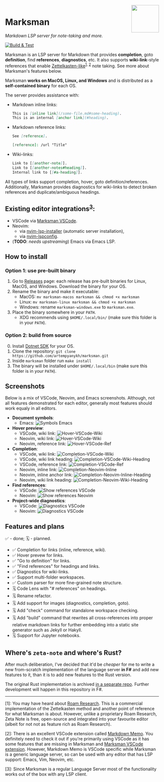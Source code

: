 <img src="assets/readme/logo.png" width="90" align="right">

# Marksman

_Markdown LSP server for note-taking and more._

[![Build & Test](https://github.com/artempyanykh/marksman/actions/workflows/build.yml/badge.svg)](https://github.com/artempyanykh/marksman/actions/workflows/build.yml)

Marksman is an LSP server for Markdown that provides **completion**, goto **definition**, find **references**,
**diagnostics**, etc. It also supports **wiki-link**-style references that enable
[Zettelkasten-like][zettel-wiki]<sup>[1](#fn1), [2](#fn2)</sup> note taking. See more about Marksman's features below.

Marksman **works on MacOS, Linux, and Windows** and is distributed as a **self-contained binary** for each OS.

The server provides assistance with:
* Markdown inline links:
   ```md
   This is [inline link](/some-file.md#some-heading).
   This is an internal [anchor link](#heading).
   ```
* Markdown reference links:
   ```md
   See [reference].

   [reference]: /url "Title"
   ```
* Wiki-links:
   ```md
   Link to [[another-note]].
   Link to [[another-notes#heading]].
   Internal link to [[#a-heading]].
   ```

All types of links support completion, hover, goto definition/references. Additionally, Marksman provides diagnostics
for wiki-links to detect broken references and duplicate/ambiguous headings.

## Existing editor integrations<sup>[3](#fn3)</sup>:

- VSCode via [Marksman VSCode][mn-vscode].
- Neovim:
  - via [nvim-lsp-installer][nvim-marksman-lsp-installer] (automatic server installation),
  - via [nvim-lspconfig][nvim-marksman].
- (**TODO**: _needs upstreaming_) Emacs via Emacs LSP.

## How to install

### Option 1: use pre-built binary

1. Go to [Releases](https://github.com/artempyanykh/marksman/releases) page: each release has pre-built binaries for
   Linux, MacOS, and Windows. Download the binary for your OS.
2. Rename the binary and make it executable:
    * MacOS: `mv marksman-macos marksman && chmod +x marksman`
    * Linux: `mv marksman-linux marksman && chmod +x marksman`
    * Windows: rename `marksman-windows.exe` to `marksman.exe`.
3. Place the binary somewhere in your `PATH`.
    * XDG recommends using `$HOME/.local/bin/` (make sure this folder is in your `PATH`).

### Option 2: build from source

0. Install [Dotnet SDK](https://dotnet.microsoft.com/en-us/download) for your OS.
1. Clone the repository: `git clone https://github.com/artempyanykh/marksman.git`
2. Inside `marksman` folder run `make install`
3. The binary will be installed under `$HOME/.local/bin` (make sure this folder is in your `PATH`).

## Screenshots

Below is a mix of VSCode, Neovim, and Emacs screenshots. Although, not all features demonstrated for each editor,
generally most features should work equaly in all editors.

- **Document symbols**:
  * Emacs:
    ![Symbols Emacs](assets/readme/emacs-doc-symbols.png)
- **Hover preview**:
  * VSCode, wiki link:
    ![Hover-VSCode-Wiki](assets/readme/vsc-wiki-hover.png)
  * Neovim, wiki link:
    ![Hover-VSCode-Wiki](assets/readme/nvim-wiki-hover.png)
  * Neovim, reference link:
    ![Hover-VSCode-Ref](assets/readme/nvim-ref-hover.png)
- **Completion**:
  * VSCode, wiki link:
    ![Completion-VSCode-Wiki](assets/readme/vsc-wiki-compl.png)
  * VSCode, wiki link heading:
    ![Completion-VSCode-Wiki-Heading](assets/readme/vsc-wiki-heading-compl.png)
  * VSCode, reference link:
    ![Completion-VSCode-Ref](assets/readme/vsc-ref-compl.png)
  * Neovim, inline link:
    ![Completion-Neovim-Inline](assets/readme/nvim-inline-link-compl.png)
  * Neovim, inline anchor link:
    ![Completion-Neovim-Inline-Heading](assets/readme/nvim-inline-link-heading-compl.png)
  * Neovim, wiki link heading:
    ![Completion-Neovim-Wiki-Heading](assets/readme/nvim-wiki-heading-compl.png)
- **Find references**:
  * VSCode:
    ![Show references VSCode](assets/readme/vsc-find-references.png)
  * Neovim:
    ![Show references Neovim](assets/readme/nvim-find-references.png)
- **Project-wide diagnostics**:
  * VSCode:
    ![Diagnostics VSCode](assets/readme/vsc-diag.png)
  * Neovim:
    ![Diagnostics VSCode](assets/readme/nvim-diag.png)

## Features and plans

✅ - done; 🗓 - planned.

- ✅ Completion for links (inline, reference, wiki).
- ✅ Hover prevew for links.
- ✅ "Go to definition" for links.
- ✅ "Find references" for headings and links.
- ✅ Diagnostics for wiki-links.
- ✅ Support multi-folder workspaces.
- ✅ Custom parser for more fine-grained note structure.
- 🗓 Code Lens with "# references" on headings.
- 🗓 Rename refactor.
- 🗓 Add support for images (diagnostics, completion, goto).
- 🗓 Add "check" command for standalone workspace checking.
- 🗓 Add "build" command that rewrites all cross-references into proper
  relative markdown links for further embedding into a static site generator
  such as Jekyll or Hakyll.
- 🗓 Support for Jupyter notebooks.

## Where's `zeta-note` and where's Rust?

After much deliberation, I've decided that it'd be _cheaper_ for me to write a new from-scratch implementation of the
language server **in F#** and add new features to it, than it is to add new features to the Rust version.

The original Rust implementation is archived [in a separate repo][original-zn]. Further development will happen in this
repository in F#.

---

<span id="fn1">\[1\]</span>: You may have heard about [Roam Research][roam]. This is a commercial implementation of the
Zettelkasten method and another point of reference for what Marksman is about. However, unlike a proprietary Roam
Research, Zeta Note is free, open-source and integrated into your favourite editor (albeit for not not as feature rich
as Roam Research).

<span id="fn2">\[2\]</span>: There is an excellent VSCode extension called [Markdown Memo][md-memo]. You definitely need
to check it out if you're primarily using VSCode as it has some features that are missing in Marksman and [Marksman
VSCode extension][mn-vscode]. However, Markdown Memo is VSCode specific while Marksman is a generic language server, so
can be used with any editor that has LSP support: Emacs, Vim, Neovim, etc.

<span id="fn3">\[3\]</span>: Since Marksman is a regular Language Server most of the functionality works out of the box
with any LSP client.

[zettel-wiki]: https://en.wikipedia.org/wiki/Zettelkasten

[roam]: https://roamresearch.com

[md-memo]: https://github.com/svsool/vscode-memo

[mn-vscode]: https://github.com/artempyanykh/marksman-vscode

[original-zn]: https://github.com/artempyanykh/zeta-note

[nvim-marksman]: https://github.com/neovim/nvim-lspconfig/blob/master/doc/server_configurations.md#marksman
[nvim-marksman-lsp-installer]: https://github.com/williamboman/nvim-lsp-installer
